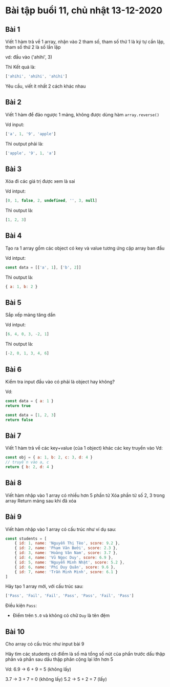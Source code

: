 # Bài tập buổi 11, chủ nhật 13-12-2020


## Bài 1
Viết 1 hàm trả về 1 array, nhận vào 2 tham số, tham số thứ 1 là ký tự cần lặp, tham số thứ 2 là số lần lặp

vd: đầu vào ('ahihi', 3)

Thì Kết quả là:
```javascript
['ahihi', 'ahihi', 'ahihi']
```
Yêu cầu, viết ít nhất 2 cách khác nhau

## Bài 2
Viết 1 hàm để đảo ngược 1 mảng, không được dùng hàm `array.reverse()`

Vd input:
```javascript
['a', 1, '9', 'apple']
```
Thì output phải là:
```javascript
['apple', '9', 1, 'a']
```

## Bài 3
Xóa đi các giá trị được xem là sai

Vd intput:
```javascript
[0, 1, false, 2, undefined, '', 3, null]
```
Thì output là:
```javascript
[1, 2, 3]
```

## Bài 4
Tạo ra 1 array gồm các object có key và value tương ứng cặp array ban đầu

Vd intput:
```javascript
const data = [['a', 1], ['b', 2]]
```
Thì output là:
```javascript
{ a: 1, b: 2 }
```

## Bài 5
Sắp xếp mảng tăng dần

Vd intput:
```javascript
[6, 4, 0, 3, -2, 1]
```
Thì output là:
```javascript
[-2, 0, 1, 3, 4, 6]
```

## Bài 6
Kiểm tra input đầu vào có phải là object hay không?

Vd:
```javascript
const data = { a: 1 }
return true
```
```javascript
const data = [1, 2, 3]
return false
```

## Bài 7
Viết 1 hàm trả về các key+value (của 1 object) khác các key truyền vào
Vd:
```javascript
const obj = { a: 1, b: 2, c: 3, d: 4 }
// truyền vào a, c
return { b: 2, d: 4 }
```

## Bài 8
Viết hàm nhập vào 1 array có nhiều hơn 5 phần tử
Xóa phần tử số 2, 3 trong array
Return mảng sau khi đã xóa

## Bài 9
Viết hàm nhập vào 1 array có cấu trúc như ví dụ sau:
```javascript
const students = [
    { id: 1, name: 'Nguyễn Thị Tèo', score: 9.2 },
    { id: 2, name: 'Phạm Văn Bưởi', score: 2.3 },
    { id: 3, name: 'Hoàng Văn Nam', score: 3.7 },
    { id: 4, name: 'Vũ Ngọc Duy', score: 6.9 },
    { id: 5, name: 'Nguyễn Minh Nhật', score: 5.2 },
    { id: 6, name: 'Phí Duy Quân', score: 9.6 },
    { id: 7, name: 'Trần Minh Minh', score: 6.1 }
]
```
Hãy tạo 1 array mới, với cấu trúc sau:
```javascript
['Pass', 'Fail', 'Fail', 'Pass', 'Pass', 'Fail', 'Pass']
```
Điều kiện `Pass`:
- Điểm trên `5.0` và không có chữ `Duy` là tên đệm

## Bài 10
Cho array có cấu trúc như input bài 9

Hãy tìm các students có điểm là số mà tổng số nút của phần trước dấu thập phân và phần sau dấu thập phân cộng lại lớn hơn 5

Vd: 6.9 -> 6 + 9 = 5 (không lấy)

3.7 -> 3 + 7 = 0 (không lấy)
5.2 -> 5 + 2 = 7 (lấy)
